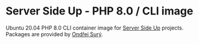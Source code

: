 # Server Side Up -  PHP 8.0 / CLI image 

Ubuntu 20.04 PHP 8.0 CLI container image for [Server Side Up](https://serversideup.net) projects. Packages are provided by [Ondřej Surý](https://deb.sury.org/).